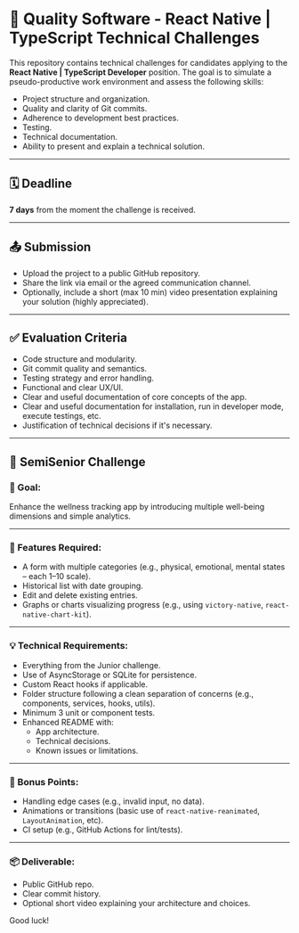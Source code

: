 # 🧪 Quality Software - React Native | TypeScript Technical Challenges

This repository contains technical challenges for candidates applying to the **React Native | TypeScript Developer** position. The goal is to simulate a pseudo-productive work environment and assess the following skills:

- Project structure and organization.
- Quality and clarity of Git commits.
- Adherence to development best practices.
- Testing.
- Technical documentation.
- Ability to present and explain a technical solution.

---

## 🗓️ Deadline

**7 days** from the moment the challenge is received.

---

## 📤 Submission

- Upload the project to a public GitHub repository.
- Share the link via email or the agreed communication channel.
- Optionally, include a short (max 10 min) video presentation explaining your solution (highly appreciated).

---

## ✅ Evaluation Criteria

- Code structure and modularity.
- Git commit quality and semantics.
- Testing strategy and error handling.
- Functional and clear UX/UI.
- Clear and useful documentation of core concepts of the app.
- Clear and useful documentation for installation, run in developer mode, execute testings, etc.
- Justification of technical decisions if it's necessary.

---

## 📄 SemiSenior Challenge

### 📱 Goal:
Enhance the wellness tracking app by introducing multiple well-being dimensions and simple analytics.

---

### 🧩 Features Required:

- A form with multiple categories (e.g., physical, emotional, mental states – each 1–10 scale).
- Historical list with date grouping.
- Edit and delete existing entries.
- Graphs or charts visualizing progress (e.g., using `victory-native`, `react-native-chart-kit`).

---

### 💡 Technical Requirements:

- Everything from the Junior challenge.
- Use of AsyncStorage or SQLite for persistence.
- Custom React hooks if applicable.
- Folder structure following a clean separation of concerns (e.g., components, services, hooks, utils).
- Minimum 3 unit or component tests.
- Enhanced README with:
  - App architecture.
  - Technical decisions.
  - Known issues or limitations.

---

### 🧪 Bonus Points:

- Handling edge cases (e.g., invalid input, no data).
- Animations or transitions (basic use of `react-native-reanimated`, `LayoutAnimation`, etc).
- CI setup (e.g., GitHub Actions for lint/tests).

---

### 📦 Deliverable:
- Public GitHub repo.
- Clear commit history.
- Optional short video explaining your architecture and choices.

Good luck!